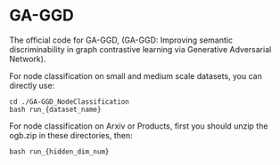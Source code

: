 # GA-GGD
The official code for GA-GGD, (GA-GGD: Improving semantic discriminability in graph contrastive learning via Generative Adversarial Network).


For node classification on small and medium scale datasets, you can directly use:
```
cd ./GA-GGD_NodeClassification
bash run_{dataset_name}
```


For node classification on Arxiv or Products, first you should unzip the ogb.zip in these directories, then:
```
bash run_{hidden_dim_num}
```
